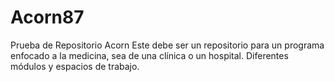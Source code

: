 # Acorn87
Prueba de Repositorio Acorn
Este debe ser un repositorio para un programa enfocado a la medicina, sea de una clínica o un hospital.
Diferentes módulos y espacios de trabajo.
